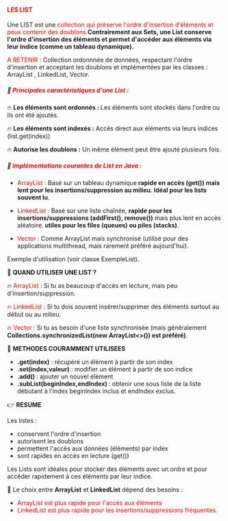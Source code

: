 #### <font color=red> LES LIST  </font>

Une LIST est une <font color=red>collection qui préserve l'ordre d'insertion d'éléments et peux contenir des 
doublons.</font><b>Contrairement aux Sets, une List conserve l'ordre d'insertion des éléments et permet d'accéder aux éléments via leur
indice (comme un tableau dynamique).</b>

<font color=red> A RETENIR </font>: 
Collection ordonnnée de données, respectant l'ordre d'insertion et acceptant les doublons et implémentées par les classes :
ArrayList , LinkedList, Vector.

#####  🚀 <font color=red> Principales caractéristiques d'une List :</font>

🔥 <b> Les éléments sont ordonnés : </b>
Les éléments sont stockés dans l'ordre ou ils ont été ajoutés.

🔥 <b> Les éléments sont indexés :</b> 
Accès direct aux éléments via leurs indices (list.get(index))

🔥 <b> Autorise les doublons :</b>
Un même élément peut être ajouté plusieurs fois.


#####  🚀 <font color=red> Implémentations courantes de List en Java :</font>

* <font color=red>ArrayList : </font> Basé sur un tableau dynamique<b> rapide en accès (get()) mais lent pour 
les insertions/suppression au milieu. Idéal pour les lists souvent lu</b>.


* <font color=red>LinkedList : </font> Basé sur une liste chaînée, <b>rapide pour les insertions/suppressions (addFirst(),
remove())</b> mais plus lent en accès aléatoire.<b> utiles pour les files (queues) ou piles (stacks)</b>.


* <font color=red>Vector : </font> Comme ArrayList mais synchronisé (utilisé pour des applications multithread, mais rarement
préféré aujourd'hui).

Exemple d'utilisation (voir classe ExempleList).

🎯 <b> QUAND UTILISER UNE LIST ? </b>

🔥 <font color=red> ArrayList : </font> Si tu as beaucoup d'accès en lecture, mais peu d'insertion/suppression.

🔥 <font color=red> LinkedList : </font> Si tu dois souvent insérer/supprimer des éléments surtout au début ou au milieu.

🔥 <font color=red>Vector : </font> Si tu as besoin d'une liste synchronisée 
(mais généralement <b> Collections.synchronizedList(new ArrayList<>()) est préféré)</b>.


🚀 <b>METHODES COURAMMENT UTILISEES </b>

* <b>.get(index)</b> : récupéré un élément à partir de son index
* <b>.set(index,valeur)</b> : modifier un élément à partir de son indice
* <b>.add() </b>: ajouter un nouvel élément 
* <b>.subList(beginIndex,endIndex) </b> : obtenir une sous liste de la liste débutant à l'index 
beginIndex inclus et endIndex exclus.


👉 <b> RESUME </b>

Les listes : 

* conservent l'ordre d'insertion
* autorisent les doublons 
* permettent l'accès aux données (éléments) par index
* sont rapides en accès en lecture (get()) 

Les Lists sont idéales pour stocker des éléments avec un ordre et pour accéder rapidement à ces éléments par leur indice.

🏁 Le choix entre <b> ArrayList</b> et <b>LinkedList</b> dépend des besoins :

* <font color=red> ArrayList est plus rapide pour l'accès aux éléments </font>
* <font color=red> LinkedList est plus rapide pour les insertions/suppressions fréquentes.</font>